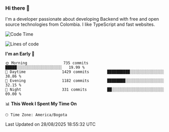 ### Hi there 👋

I'm a developer passionate about developing Backend with free and open source technologies from Colombia. I like TypeScript and fast websites.

<!--START_SECTION:waka-->
![Code Time](http://img.shields.io/badge/Code%20Time-5%2C865%20hrs%2010%20mins-blue)

![Lines of code](https://img.shields.io/badge/From%20Hello%20World%20I%27ve%20Written-6.2%20million%20lines%20of%20code-blue)

**I'm an Early 🐤** 

```text
🌞 Morning                735 commits         █████░░░░░░░░░░░░░░░░░░░░   19.99 % 
🌆 Daytime                1429 commits        ██████████░░░░░░░░░░░░░░░   38.86 % 
🌃 Evening                1182 commits        ████████░░░░░░░░░░░░░░░░░   32.15 % 
🌙 Night                  331 commits         ██░░░░░░░░░░░░░░░░░░░░░░░   09.00 % 
```


📊 **This Week I Spent My Time On** 

```text
🕑︎ Time Zone: America/Bogota
```


 Last Updated on 28/08/2025 18:55:32 UTC
<!--END_SECTION:waka-->
